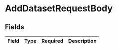 # AddDatasetRequestBody


## Fields

| Field       | Type        | Required    | Description |
| ----------- | ----------- | ----------- | ----------- |